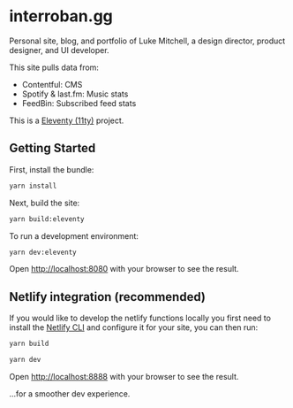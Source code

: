 # interroban.gg

Personal site, blog, and portfolio of Luke Mitchell, a design director, product designer, and UI developer.

This site pulls data from:

- Contentful: CMS
- Spotify & last.fm: Music stats
- FeedBin: Subscribed feed stats

This is a [Eleventy (11ty)](https://www.11ty.dev) project.

## Getting Started

First, install the bundle:

```bash
yarn install
```

Next, build the site:

```bash
yarn build:eleventy
```

To run a development environment:

```bash
yarn dev:eleventy
```

Open [http://localhost:8080](http://localhost:8080) with your browser to see the result.

## Netlify integration (recommended)

If you would like to develop the netlify functions locally you first need to install the [Netlify CLI](https://cli.netlify.com) and configure it for your site, you can then run:

```bash
yarn build
```

```bash
yarn dev
```

Open [http://localhost:8888](http://localhost:8888) with your browser to see the result.

...for a smoother dev experience.
